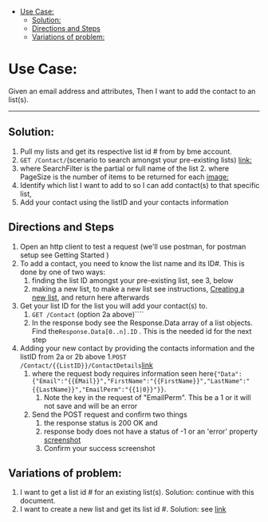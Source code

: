 - [Use Case:](#use-case)
    - [Solution:](#solution)
    - [Directions and Steps](#directions-and-steps)
    - [Variations of problem:](#variations-of-problem)
  
# Use Case:

Given an email address and attributes,
Then I want to add the contact to an list(s).

---

## Solution:

1.  Pull my lists and get its respective list id # from by bme account.
  1. `GET /Contact/`(scenario to search amongst your pre-existing lists) [link:](https://developer.benchmarkemail.com/#cc3ee91a-0ccb-79c1-9365-c96f8511a68b)
   1.  where SearchFilter is the partial or full name of the list
        2.  where PageSize is the number of items to be returned for each [image:](https://www.dropbox.com/s/h2sw440mz9gfgha/2018-09-06_11-03-40.png?dl=0 )        	
2. Identify which list I want to add to so I can add contact(s) to that specific list, 
3. Add your contact using the listID and your contacts information

## Directions and Steps

1. Open an http client to test a request (we'll use postman, for postman setup see Getting Started )
1. To add a contact, you need to know the list name and its ID#. This is done by one of two ways: 
   1. finding the list ID amongst your pre-existing list, see 3, below
   1. making a new list, to make a new list see instructions, [Creating a new list](https://docs.google.com/document/d/15GOHDrPVoQrIyaLcLSj0zB2frJkUj1U6IqpIpwovhik/edit?usp=sharing), and return here afterwards
1. Get your list ID for the list you will add your contact(s) to.
   1. `GET /Contact` (option 2a above)````
   1. In the response body see the Response.Data array of a list objects. Find the`Response.Data[0..n].ID` . This is the needed id for the next step
1. Adding your new contact by providing the contacts information and the listID from 2a or 2b above
  1.`POST /Contact/{{ListID}}/ContactDetails`[link](https://developer.benchmarkemail.com/#375fa862-2ac6-9d5d-3669-6e9a23524241 ) 
   1. where the request body requires information seen here`{"Data":{"Email":"{{EMail}}","FirstName":"{{FirstName}}","LastName":"{{LastName}}","EmailPerm":"{{1|0}}"}}`. 
      1. Note the key in the request of "EmailPerm". This be a 1 or it will not save and will be an error
   1. Send the POST request and confirm two things
      1. the response status is 200 OK and 
      1. response body does not have a status of -1 or an 'error' property   	[screenshot](https://www.dropbox.com/s/yyw0dv5l90ymaqx/2018-09-06_11-36-07.png?dl=0) 
      1. Confirm your success screenshot

## Variations of problem:

1. I want to get a list id # for an existing list(s). Solution: continue with this document.
1. I want to create a new list and get its list id #. Solution: see [link](https://docs.google.com/document/d/15GOHDrPVoQrIyaLcLSj0zB2frJkUj1U6IqpIpwovhik/edit?usp=sharing) 